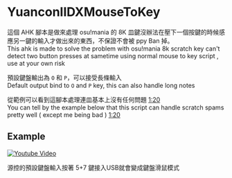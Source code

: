 # YuanconIIDXMouseToKey

這個 AHK 腳本是做來處理 osu!mania 的 8K 皿鍵沒辦法在壓下一個按鍵的時候感應另一鍵的輸入才做出來的東西，不保證不會被 ppy Ban 掉。  
This ahk is made to solve the problem with osu!mania 8k scratch key can't detect two button presses at sametime using normal mouse to key script , use at your own risk

預設鍵盤輸出為 `O` 和 `P`，可以接受長條輸入  
Default output bind to `O` and `P` key, this can also handle long notes 

從範例可以看到這腳本處理連皿基本上沒有任何問題 [1:20](https://youtu.be/j7iThxArg9s?t=80)  
You can tell by the example below that this script can handle scratch spams pretty well ( except me being bad ) [1:20](https://youtu.be/j7iThxArg9s?t=80)
## Example

[![Youtube Video](http://img.youtube.com/vi/j7iThxArg9s/0.jpg)](https://www.youtube.com/watch?v=j7iThxArg9s "Video Title")


源控的預設鍵盤輸入按著 5+7 鍵接入USB就會變成鍵盤滑鼠模式
